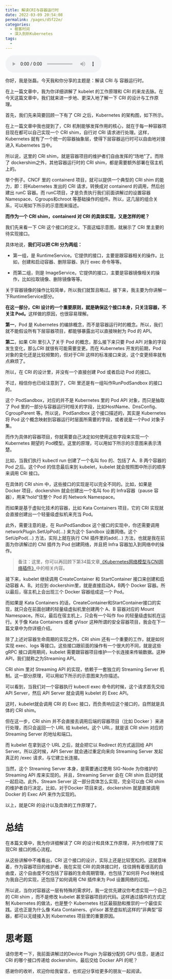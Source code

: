 ```yaml
---
title: 解读CRI与容器运行时
date: 2022-03-09 20:54:08
permalink: /pages/d5f22e/
categories:
  - 极客时间
  - 深入剖析Kubernetes
tags:
  - 
---
```

<audio title="46.解读CRI与容器运行时" src="https://static001.geekbang.org/resource/audio/61/6b/6151026f3abcb3afbb766c2b38ca086b.mp3" controls="controls"></audio> 
<p>你好，我是张磊。今天我和你分享的主题是：解读 CRI 与 容器运行时。</p><p>在上一篇文章中，我为你详细讲解了 kubelet 的工作原理和 CRI 的来龙去脉。在今天这篇文章中，我们就来进一步地、更深入地了解一下 CRI 的设计与工作原理。</p><p>首先，我们先来简要回顾一下有了 CRI 之后，Kubernetes 的架构图，如下所示。</p><p><img src="https://static001.geekbang.org/resource/image/70/38/7016633777ec41da74905bfb91ae7b38.png" alt=""><br>
在上一篇文章中我也提到了，CRI 机制能够发挥作用的核心，就在于每一种容器项目现在都可以自己实现一个 CRI shim，自行对 CRI 请求进行处理。这样，Kubernetes 就有了一个统一的容器抽象层，使得下层容器运行时可以自由地对接进入 Kubernetes 当中。</p><p>所以说，这里的 CRI shim，就是容器项目的维护者们自由发挥的“场地”了。而除了 dockershim之外，其他容器运行时的 CRI shim，都是需要额外部署在宿主机上的。</p><p>举个例子。CNCF 里的 containerd 项目，就可以提供一个典型的 CRI shim 的能力，即：将Kubernetes 发出的 CRI 请求，转换成对 containerd 的调用，然后创建出 runC 容器。而 runC项目，才是负责执行我们前面讲解过的设置容器 Namespace、Cgroups和chroot 等基础操作的组件。所以，这几层的组合关系，可以用如下所示的示意图来描述。</p><!-- [[[read_end]]] --><p><img src="https://static001.geekbang.org/resource/image/62/3d/62c591c4d832d44fed6f76f60be88e3d.png" alt=""><br>
<strong>而作为一个 CRI shim，containerd 对 CRI 的具体实现，又是怎样的呢？</strong></p><p>我们先来看一下 CRI 这个接口的定义。下面这幅示意图，就展示了 CRI 里主要的待实现接口。</p><p><img src="https://static001.geekbang.org/resource/image/f7/16/f7e86505c09239b80ad05aecfb032e16.png" alt=""><br>
具体地说，<strong>我们可以把 CRI 分为两组：</strong></p><ul>
<li>
<p>第一组，是 RuntimeService。它提供的接口，主要是跟容器相关的操作。比如，创建和启动容器、删除容器、执行 exec 命令等等。</p>
</li>
<li>
<p>而第二组，则是 ImageService。它提供的接口，主要是容器镜像相关的操作，比如拉取镜像、删除镜像等等。</p>
</li>
</ul><p>关于容器镜像的操作比较简单，所以我们就暂且略过。接下来，我主要为你讲解一下RuntimeService部分。</p><p><strong>在这一部分，CRI 设计的一个重要原则，就是确保这个接口本身，只关注容器，不关注 Pod。</strong>这样做的原因，也很容易理解。</p><p><strong>第一</strong>，Pod 是 Kubernetes 的编排概念，而不是容器运行时的概念。所以，我们就不能假设所有下层容器项目，都能够暴露出可以直接映射为 Pod 的 API。</p><p><strong>第二</strong>，如果 CRI 里引入了关于 Pod 的概念，那么接下来只要 Pod API 对象的字段发生变化，那么CRI 就很有可能需要变更。而在 Kubernetes 开发的前期，Pod 对象的变化还是比较频繁的，但对于CRI 这样的标准接口来说，这个变更频率就有点麻烦了。</p><p>所以，在 CRI 的设计里，并没有一个直接创建 Pod 或者启动 Pod 的接口。</p><p>不过，相信你也已经注意到了，CRI 里还是有一组叫作RunPodSandbox 的接口的。</p><p>这个 PodSandbox，对应的并不是 Kubernetes 里的 Pod API 对象，而只是抽取了 Pod 里的一部分与容器运行时相关的字段，比如HostName、DnsConfig、CgroupParent 等。所以说，PodSandbox 这个接口描述的，其实是 Kubernetes 将 Pod 这个概念映射到容器运行时层面所需要的字段，或者说是一个Pod 对象子集。</p><p>而作为具体的容器项目，你就需要自己决定如何使用这些字段来实现一个 Kubernetes 期望的 Pod模型。这里的原理，可以用如下所示的示意图来表示清楚。</p><p><img src="https://static001.geekbang.org/resource/image/d9/61/d9fb7404c5dc9e0b5c902f74df9d7a61.png" alt=""><br>
比如，当我们执行 kubectl run 创建了一个名叫 foo 的、包括了 A、B 两个容器的 Pod 之后。这个Pod 的信息最后来到 kubelet，kubelet 就会按照图中所示的顺序来调用 CRI 接口。</p><p>在具体的 CRI shim 中，这些接口的实现是可以完全不同的。比如，如果是 Docker 项目，dockershim 就会创建出一个名叫 foo 的 Infra容器（pause 容器），用来“hold”住整个 Pod 的 Network Namespace。</p><p>而如果是基于虚拟化技术的容器，比如 Kata Containers 项目，它的 CRI 实现就会直接创建出一个轻量级虚拟机来充当 Pod。</p><p>此外，需要注意的是，在 RunPodSandbox 这个接口的实现中，你还需要调用networkPlugin.SetUpPod(…) 来为这个 Sandbox 设置网络。这个 SetUpPod(…) 方法，实际上就在执行 CNI 插件里的add(…) 方法，也就是我在前面为你讲解过的 CNI 插件为 Pod 创建网络，并且把 Infra 容器加入到网络中的操作。</p><blockquote>
<p>备注：这里，你可以再回顾下第34篇文章<a href="https://time.geekbang.org/column/article/67351">《Kubernetes网络模型与CNI网络插件》</a>中的相关内容。</p>
</blockquote><p>接下来，kubelet 继续调用 CreateContainer 和 StartContainer 接口来创建和启动容器 A、B。对应到 dockershim里，就是直接启动A，B两个 Docker 容器。所以最后，宿主机上会出现三个 Docker 容器组成这一个 Pod。</p><p>而如果是 Kata Containers 的话，CreateContainer和StartContainer接口的实现，就只会在前面创建的轻量级虚拟机里创建两个 A、B 容器对应的 Mount Namespace。所以，最后在宿主机上，只会有一个叫作 foo 的轻量级虚拟机在运行。关于像 Kata Containers 或者 gVisor 这种所谓的安全容器项目，我会在下一篇文章中为你详细介绍。</p><p>除了上述对容器生命周期的实现之外，CRI shim 还有一个重要的工作，就是如何实现 exec、logs 等接口。这些接口跟前面的操作有一个很大的不同，就是这些gRPC 接口调用期间，kubelet 需要跟容器项目维护一个长连接来传输数据。这种 API，我们就称之为Streaming API。</p><p>CRI shim 里对 Streaming API 的实现，依赖于一套独立的 Streaming Server 机制。这一部分原理，可以用如下所示的示意图来为你描述。</p><p><img src="https://static001.geekbang.org/resource/image/a8/ef/a8e7ff6a6b0c9591a0a4f2b8e9e9bdef.png" alt=""><br>
可以看到，当我们对一个容器执行 kubectl exec 命令的时候，这个请求首先交给 API Server，然后 API Server 就会调用 kubelet 的 Exec API。</p><p>这时，kubelet就会调用 CRI 的 Exec 接口，而负责响应这个接口的，自然就是具体的 CRI shim。</p><p>但在这一步，CRI shim 并不会直接去调用后端的容器项目（比如 Docker ）来进行处理，而只会返回一个 URL 给 kubelet。这个 URL，就是该 CRI shim 对应的 Streaming Server 的地址和端口。</p><p>而 kubelet 在拿到这个 URL 之后，就会把它以 Redirect 的方式返回给 API Server。所以这时候，API Server 就会通过重定向来向 Streaming Server 发起真正的 /exec 请求，与它建立长连接。</p><p>当然，这个 Streaming Server 本身，是需要通过使用 SIG-Node 为你维护的 Streaming API 库来实现的。并且，Streaming Server 会在 CRI shim 启动时就一起启动。此外，Stream Server 这一部分具体怎么实现，完全可以由 CRI shim 的维护者自行决定。比如，对于Docker 项目来说，dockershim 就是直接调用 Docker 的 Exec API 来作为实现的。</p><p>以上，就是CRI 的设计以及具体的工作原理了。</p><h1>总结</h1><p>在本篇文章中，我为你详细解读了 CRI 的设计和具体工作原理，并为你梳理了实现CRI 接口的核心流程。</p><p>从这些讲解中不难看出，CRI 这个接口的设计，实际上还是比较宽松的。这就意味着，作为容器项目的维护者，我在实现 CRI 的具体接口时，往往拥有着很高的自由度，这个自由度不仅包括了容器的生命周期管理，也包括了如何将 Pod 映射成为我自己的实现，还包括了如何调用 CNI 插件来为 Pod 设置网络的过程。</p><p>所以说，当你对容器这一层有特殊的需求时，我一定优先建议你考虑实现一个自己的 CRI shim ，而不是修改 kubelet 甚至容器项目的代码。这样通过插件的方式定制 Kubernetes 的做法，也是整个 Kubernetes 社区最鼓励和推崇的一个最佳实践。这也正是为什么像 Kata Containers、gVisor 甚至虚拟机这样的“非典型”容器，都可以无缝接入到 Kubernetes 项目里的重要原因。</p><h1>思考题</h1><p>请你思考一下，我前面讲解过的Device Plugin 为容器分配的 GPU 信息，是通过 CRI 的哪个接口传递给 dockershim，最后交给 Docker API 的呢？</p><p>感谢你的收听，欢迎你给我留言，也欢迎分享给更多的朋友一起阅读。</p><p></p>